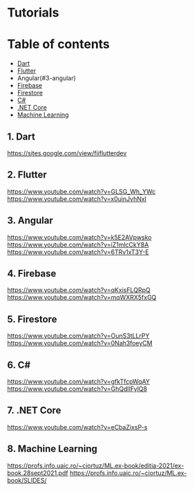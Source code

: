 # Tutorials

Table of contents
=================
  * [Dart](#1-dart)
  * [Flutter](#2-flutter)
  * Angular(#3-angular)
  * [Firebase](#4-firebase)
  * [Firestore](#5-firestore)
  * [C#](#6-c#)
  * [.NET Core](#7-.net-core)
  * [Machine Learning](#8-machine-learning)
  
## 1. Dart
https://sites.google.com/view/fiiflutterdev

## 2. Flutter
https://www.youtube.com/watch?v=GLSG_Wh_YWc
https://www.youtube.com/watch?v=x0uinJvhNxI

## 3. Angular
https://www.youtube.com/watch?v=k5E2AVpwsko
https://www.youtube.com/watch?v=iZ1mlcCkY8A
https://www.youtube.com/watch?v=6TRv1xT3Y-E

## 4. Firebase
https://www.youtube.com/watch?v=qKxisFLQRpQ
https://www.youtube.com/watch?v=mqWXRX5fxGQ

## 5. Firestore
https://www.youtube.com/watch?v=OunS3tLLrPY
https://www.youtube.com/watch?v=0Nah3foeyCM

## 6. C#
https://www.youtube.com/watch?v=gfkTfcpWqAY
https://www.youtube.com/watch?v=GhQdlIFylQ8

## 7. .NET Core
https://www.youtube.com/watch?v=eCbaZixsP-s

## 8. Machine Learning
https://profs.info.uaic.ro/~ciortuz/ML.ex-book/editia-2021/ex-book.28sept2021.pdf
https://profs.info.uaic.ro/~ciortuz/ML.ex-book/SLIDES/
